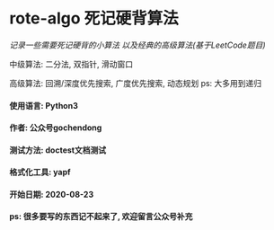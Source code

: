 # rote-algo 死记硬背算法

*记录一些需要死记硬背的小算法 以及经典的高级算法(基于LeetCode题目)*

中级算法: 二分法, 双指针, 滑动窗口

高级算法: 回溯/深度优先搜索, 广度优先搜索,  动态规划  ps: 大多用到递归

#### 使用语言: Python3

#### 作者: 公众号gochendong

#### 测试方法: doctest文档测试

#### 格式化工具: yapf

#### 开始日期: 2020-08-23

**ps: 很多要写的东西记不起来了, 欢迎留言公众号补充**

